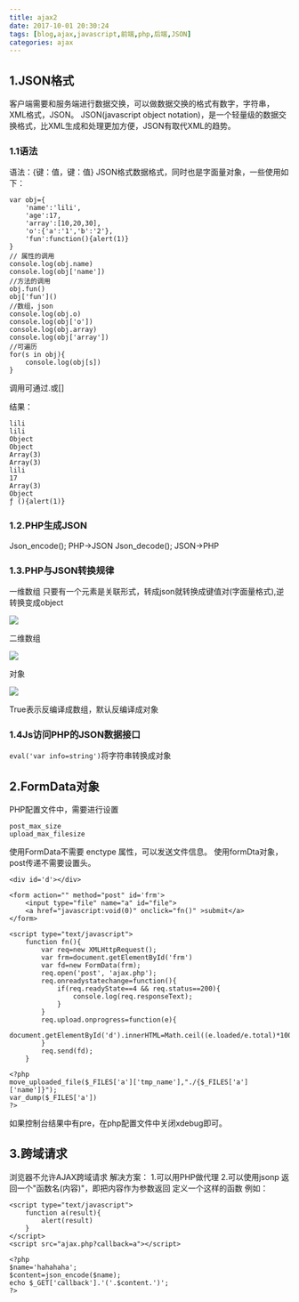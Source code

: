 ```yaml
---
title: ajax2
date: 2017-10-01 20:30:24
tags: [blog,ajax,javascript,前端,php,后端,JSON]
categories: ajax
---
```


##	**1.JSON格式**

客户端需要和服务端进行数据交换，可以做数据交换的格式有数字，字符串，XML格式，JSON。
JSON(javascript object notation)，是一个轻量级的数据交换格式，比XML生成和处理更加方便，JSON有取代XML的趋势。
###	**1.1语法**
语法：{键：值，键：值}
JSON格式数据格式，同时也是字面量对象，一些使用如下：
```
var obj={
	'name':'lili',
	'age':17,
	'array':[10,20,30],
	'o':{'a':'1','b':'2'},
	'fun':function(){alert(1)}
}
// 属性的调用
console.log(obj.name)
console.log(obj['name'])
//方法的调用
obj.fun()
obj['fun']()
//数组，json
console.log(obj.o)
console.log(obj['o'])
console.log(obj.array)
console.log(obj['array'])
//可遍历
for(s in obj){
	console.log(obj[s])
}
```
调用可通过.或[]

结果：
```
lili
lili
Object
Object
Array(3)
Array(3)
lili
17
Array(3)
Object
ƒ (){alert(1)}
```

###	**1.2.PHP生成JSON**
Json_encode();   PHP->JSON
Json_decode();   JSON->PHP

###	**1.3.PHP与JSON转换规律**
一维数组
只要有一个元素是关联形式，转成json就转换成键值对(字面量格式),逆转换变成object

![](/images/json/3.png)

二维数组

![](/images/json/2.png)

对象

![](/images/json/1.png)

True表示反编译成数组，默认反编译成对象

###	**1.4Js访问PHP的JSON数据接口**
`eval('var info=string')`将字符串转换成对象

##	**2.FormData对象**
PHP配置文件中，需要进行设置
```
post_max_size
upload_max_filesize
```

使用FormData不需要 enctype 属性，可以发送文件信息。
使用formDta对象，post传递不需要设置头。
```
<div id='d'></div>

<form action="" method="post" id='frm'>
	<input type="file" name="a" id="file">
	<a href="javascript:void(0)" onclick="fn()" >submit</a>
</form>

<script type="text/javascript">
	function fn(){
		var req=new XMLHttpRequest();
		var frm=document.getElementById('frm')
		var fd=new FormData(frm);
		req.open('post', 'ajax.php');
		req.onreadystatechange=function(){
			if(req.readyState==4 && req.status==200){
				console.log(req.responseText);
			}
		}	
		req.upload.onprogress=function(e){
			document.getElementById('d').innerHTML=Math.ceil((e.loaded/e.total)*100);	
		}
		req.send(fd);
	}

```
```
<?php 
move_uploaded_file($_FILES['a']['tmp_name'],"./{$_FILES['a']['name']}");
var_dump($_FILES['a'])
?>
```
如果控制台结果中有pre，在php配置文件中关闭xdebug即可。

##	**3.跨域请求**
浏览器不允许AJAX跨域请求
解决方案：
1.可以用PHP做代理
2.可以使用jsonp
返回一个"函数名(内容)"，即把内容作为参数返回
定义一个这样的函数
例如：
```
<script type="text/javascript">
	function a(result){
		alert(result)
	}
</script>
<script src="ajax.php?callback=a"></script>
```
```
<?php 
$name='hahahaha';
$content=json_encode($name);
echo $_GET['callback'].'('.$content.')';
?>
```


